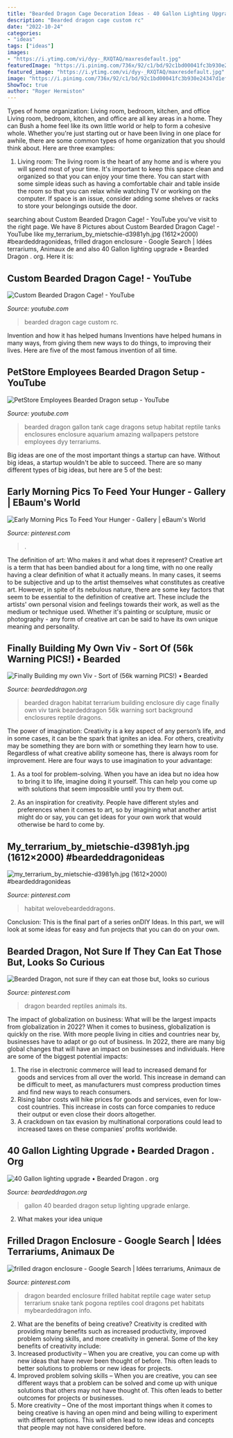 ```yaml
---
title: "Bearded Dragon Cage Decoration Ideas - 40 Gallon Lighting Upgrade • Bearded Dragon . Org"
description: "Bearded dragon cage custom rc"
date: "2022-10-24"
categories:
- "ideas"
tags: ["ideas"]
images:
- "https://i.ytimg.com/vi/dyy-_RXQTAQ/maxresdefault.jpg"
featuredImage: "https://i.pinimg.com/736x/92/c1/bd/92c1bd00041fc3b930e24347d1efed1c--dragon-pet-water-dragon.jpg"
featured_image: "https://i.ytimg.com/vi/dyy-_RXQTAQ/maxresdefault.jpg"
image: "https://i.pinimg.com/736x/92/c1/bd/92c1bd00041fc3b930e24347d1efed1c--dragon-pet-water-dragon.jpg"
ShowToc: true
author: "Roger Hermiston"
---
```



Types of home organization: Living room, bedroom, kitchen, and office
Living room, bedroom, kitchen, and office are all key areas in a home. They can Bush a home feel like its own little world or help to form a cohesive whole. Whether you're just starting out or have been living in one place for awhile, there are some common types of home organization that you should think about. Here are three examples:
1. Living room: The living room is the heart of any home and is where you will spend most of your time. It's important to keep this space clean and organized so that you can enjoy your time there. You can start with some simple ideas such as having a comfortable chair and table inside the room so that you can relax while watching TV or working on the computer. If space is an issue, consider adding some shelves or racks to store your belongings outside the door.


	

		
searching about Custom Bearded Dragon Cage! - YouTube you've visit to the right page. We have 8 Pictures about Custom Bearded Dragon Cage! - YouTube like my_terrarium_by_mietschie-d3981yh.jpg (1612×2000) #beardeddragonideas, frilled dragon enclosure - Google Search | Idées terrariums, Animaux de and also 40 Gallon lighting upgrade • Bearded Dragon . org. Here it is:
		
    
## Custom Bearded Dragon Cage! - YouTube

<img loading=lazy src="http://i1.ytimg.com/vi/WYKNfUyu-rc/maxresdefault.jpg" onerror="this.onerror=null;this.src='https://tse4.mm.bing.net/th?id=OIP.zGg1virX3SJozU4XWpZoNQHaEK&amp;pid=15.1';" alt="Custom Bearded Dragon Cage! - YouTube">

_Source: youtube.com_

>bearded dragon cage custom rc. 

	

Invention and how it has helped humans
Inventions have helped humans in many ways, from giving them new ways to do things, to improving their lives. Here are five of the most famous invention of all time.

    
## PetStore Employees Bearded Dragon Setup - YouTube

<img loading=lazy src="https://i.ytimg.com/vi/dyy-_RXQTAQ/maxresdefault.jpg" onerror="this.onerror=null;this.src='https://tse1.mm.bing.net/th?id=OIP.LPCNIfbMlvXFArVOOYaUlQHaEK&amp;pid=15.1';" alt="PetStore Employees Bearded Dragon setup - YouTube">

_Source: youtube.com_

>bearded dragon gallon tank cage dragons setup habitat reptile tanks enclosures enclosure aquarium amazing wallpapers petstore employees dyy terrariums. 

	

Big ideas are one of the most important things a startup can have. Without big ideas, a startup wouldn't be able to succeed. There are so many different types of big ideas, but here are 5 of the best: 

    
## Early Morning Pics To Feed Your Hunger - Gallery | EBaum&#039;s World

<img loading=lazy src="https://i.pinimg.com/736x/72/a7/16/72a7167024bac4ba79cdbb8be05c4f32.jpg" onerror="this.onerror=null;this.src='https://tse4.mm.bing.net/th?id=OIP.B31EESVyN8fqmMl0d02dugHaHa&amp;pid=15.1';" alt="Early Morning Pics To Feed Your Hunger - Gallery | eBaum&#039;s World">

_Source: pinterest.com_

>. 

	

The definition of art: Who makes it and what does it represent?
Creative art is a term that has been bandied about for a long time, with no one really having a clear definition of what it actually means. In many cases, it seems to be subjective and up to the artist themselves what constitutes as creative art. However, in spite of its nebulous nature, there are some key factors that seem to be essential to the definition of creative art. These include the artists' own personal vision and feelings towards their work, as well as the medium or technique used. Whether it's painting or sculpture, music or photography - any form of creative art can be said to have its own unique meaning and personality.

    
## Finally Building My Own Viv - Sort Of (56k Warning PICS!) • Bearded

<img loading=lazy src="http://www.waketek516.com/images/April-2010/DSC02428.jpg" onerror="this.onerror=null;this.src='https://tse1.mm.bing.net/th?id=OIP.NGY3WQZLxN0ZjIMDDpTthQHaEK&amp;pid=15.1';" alt="Finally Building my own Viv - Sort of (56k warning PICS!) • Bearded">

_Source: beardeddragon.org_

>bearded dragon habitat terrarium building enclosure diy cage finally own viv tank beardeddragon 56k warning sort background enclosures reptile dragons. 

	

The power of imagination:
Creativity is a key aspect of any person’s life, and in some cases, it can be the spark that ignites an idea. For others, creativity may be something they are born with or something they learn how to use. Regardless of what creative ability someone has, there is always room for improvement. Here are four ways to use imagination to your advantage: 
1. As a tool for problem-solving. When you have an idea but no idea how to bring it to life, imagine doing it yourself. This can help you come up with solutions that seem impossible until you try them out.

2. As an inspiration for creativity. People have different styles and preferences when it comes to art, so by imagining what another artist might do or say, you can get ideas for your own work that would otherwise be hard to come by.

    
## My_terrarium_by_mietschie-d3981yh.jpg (1612×2000) #beardeddragonideas

<img loading=lazy src="https://i.pinimg.com/originals/65/45/e9/6545e968fde3db9dbc779d221d947e23.jpg" onerror="this.onerror=null;this.src='https://tse3.mm.bing.net/th?id=OIP.UsmoG5gSc44ERCjANE-6XAHaJM&amp;pid=15.1';" alt="my_terrarium_by_mietschie-d3981yh.jpg (1612×2000) #beardeddragonideas">

_Source: pinterest.com_

>habitat welovebeardeddragons. 

	

Conclusion:
This is the final part of a series onDIY Ideas. In this part, we will look at some ideas for easy and fun projects that you can do on your own.

    
## Bearded Dragon, Not Sure If They Can Eat Those But, Looks So Curious

<img loading=lazy src="https://i.pinimg.com/736x/00/13/16/0013160363ae1cb68534e30cea60cf2f.jpg" onerror="this.onerror=null;this.src='https://tse1.mm.bing.net/th?id=OIP.wPbix09-euSqeWGPW9X-2QHaLc&amp;pid=15.1';" alt="Bearded Dragon, not sure if they can eat those but, looks so curious">

_Source: pinterest.com_

>dragon bearded reptiles animals its. 

	

The impact of globalization on business: What will be the largest impacts from globalization in 2022?
When it comes to business, globalization is quickly on the rise. With more people living in cities and countries near by, businesses have to adapt or go out of business. In 2022, there are many big global changes that will have an impact on businesses and individuals. Here are some of the biggest potential impacts: 
1) The rise in electronic commerce will lead to increased demand for goods and services from all over the world. This increase in demand can be difficult to meet, as manufacturers must compress production times and find new ways to reach consumers. 
2) Rising labor costs will hike prices for goods and services, even for low-cost countries. This increase in costs can force companies to reduce their output or even close their doors altogether. 
3) A crackdown on tax evasion by multinational corporations could lead to increased taxes on these companies’ profits worldwide.

    
## 40 Gallon Lighting Upgrade • Bearded Dragon . Org

<img loading=lazy src="https://www.beardeddragon.org/useruploads/uploads/89617/89617-5849161115_small.jpg" onerror="this.onerror=null;this.src='https://tse1.mm.bing.net/th?id=OIP.e6PXQbQNEa7GAEKfSkxxUQHaFj&amp;pid=15.1';" alt="40 Gallon lighting upgrade • Bearded Dragon . org">

_Source: beardeddragon.org_

>gallon 40 bearded dragon setup lighting upgrade enlarge. 

	

2. What makes your idea unique 

    
## Frilled Dragon Enclosure - Google Search | Idées Terrariums, Animaux De

<img loading=lazy src="https://i.pinimg.com/736x/92/c1/bd/92c1bd00041fc3b930e24347d1efed1c--dragon-pet-water-dragon.jpg" onerror="this.onerror=null;this.src='https://tse2.mm.bing.net/th?id=OIP.hZPwwmETYMMcrgF3BmTC7gHaFj&amp;pid=15.1';" alt="frilled dragon enclosure - Google Search | Idées terrariums, Animaux de">

_Source: pinterest.com_

>dragon bearded enclosure frilled habitat reptile cage water setup terrarium snake tank pogona reptiles cool dragons pet habitats mybeardeddragon info. 

	

2. What are the benefits of being creative?
Creativity is credited with providing many benefits such as increased productivity, improved problem solving skills, and more creativity in general. Some of the key benefits of creativity include: 
1. Increased productivity – When you are creative, you can come up with new ideas that have never been thought of before. This often leads to better solutions to problems or new ideas for projects. 
2. Improved problem solving skills – When you are creative, you can see different ways that a problem can be solved and come up with unique solutions that others may not have thought of. This often leads to better outcomes for projects or businesses. 
3. More creativity – One of the most important things when it comes to being creative is having an open mind and being willing to experiment with different options. This will often lead to new ideas and concepts that people may not have considered before.

